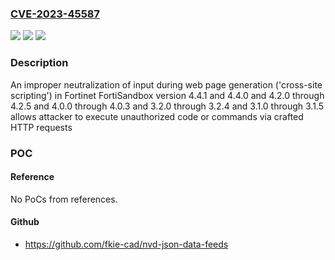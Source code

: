 ### [CVE-2023-45587](https://cve.mitre.org/cgi-bin/cvename.cgi?name=CVE-2023-45587)
![](https://img.shields.io/static/v1?label=Product&message=FortiSandbox&color=blue)
![](https://img.shields.io/static/v1?label=Version&message=4.4.0%3C%3D%204.4.2%20&color=brighgreen)
![](https://img.shields.io/static/v1?label=Vulnerability&message=Execute%20unauthorized%20code%20or%20commands&color=brighgreen)

### Description

An improper neutralization of input during web page generation ('cross-site scripting') in Fortinet FortiSandbox version 4.4.1 and 4.4.0 and 4.2.0 through 4.2.5 and 4.0.0 through 4.0.3 and 3.2.0 through 3.2.4 and 3.1.0 through 3.1.5 allows attacker to execute unauthorized code or commands via crafted HTTP requests

### POC

#### Reference
No PoCs from references.

#### Github
- https://github.com/fkie-cad/nvd-json-data-feeds

